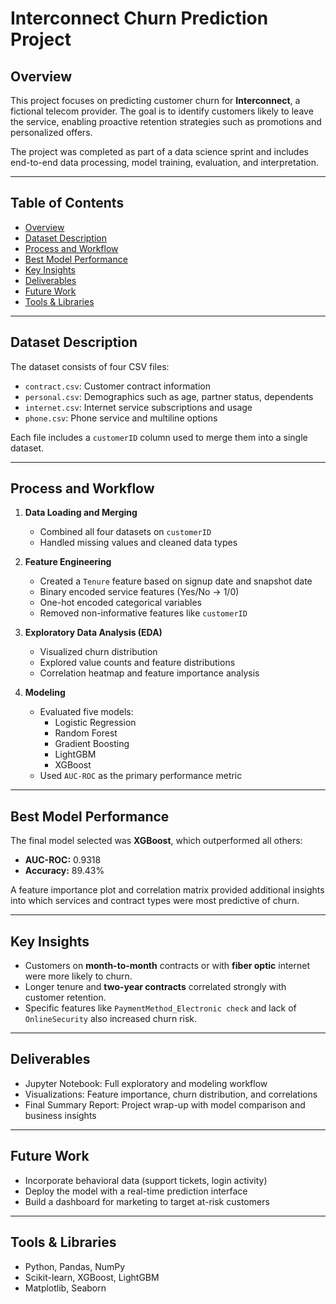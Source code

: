 # Interconnect Churn Prediction Project

## Overview

This project focuses on predicting customer churn for **Interconnect**, a fictional telecom provider. The goal is to identify customers likely to leave the service, enabling proactive retention strategies such as promotions and personalized offers.

The project was completed as part of a data science sprint and includes end-to-end data processing, model training, evaluation, and interpretation.

---

## Table of Contents

- [Overview](#overview)
- [Dataset Description](#dataset-description)
- [Process and Workflow](#process-and-workflow)
- [Best Model Performance](#best-model-performance)
- [Key Insights](#key-insights)
- [Deliverables](#deliverables)
- [Future Work](#future-work)
- [Tools & Libraries](#tools--libraries)

---

## Dataset Description

The dataset consists of four CSV files:
- `contract.csv`: Customer contract information
- `personal.csv`: Demographics such as age, partner status, dependents
- `internet.csv`: Internet service subscriptions and usage
- `phone.csv`: Phone service and multiline options

Each file includes a `customerID` column used to merge them into a single dataset.

---

## Process and Workflow

1. **Data Loading and Merging**
   - Combined all four datasets on `customerID`
   - Handled missing values and cleaned data types

2. **Feature Engineering**
   - Created a `Tenure` feature based on signup date and snapshot date
   - Binary encoded service features (Yes/No → 1/0)
   - One-hot encoded categorical variables
   - Removed non-informative features like `customerID`

3. **Exploratory Data Analysis (EDA)**
   - Visualized churn distribution
   - Explored value counts and feature distributions
   - Correlation heatmap and feature importance analysis

4. **Modeling**
   - Evaluated five models:
     - Logistic Regression
     - Random Forest
     - Gradient Boosting
     - LightGBM
     - XGBoost
   - Used `AUC-ROC` as the primary performance metric

---

## Best Model Performance

The final model selected was **XGBoost**, which outperformed all others:

- **AUC-ROC:** 0.9318
- **Accuracy:** 89.43%

A feature importance plot and correlation matrix provided additional insights into which services and contract types were most predictive of churn.

---

## Key Insights

- Customers on **month-to-month** contracts or with **fiber optic** internet were more likely to churn.
- Longer tenure and **two-year contracts** correlated strongly with customer retention.
- Specific features like `PaymentMethod_Electronic check` and lack of `OnlineSecurity` also increased churn risk.

---

## Deliverables

- Jupyter Notebook: Full exploratory and modeling workflow
- Visualizations: Feature importance, churn distribution, and correlations
- Final Summary Report: Project wrap-up with model comparison and business insights

---

## Future Work

- Incorporate behavioral data (support tickets, login activity)
- Deploy the model with a real-time prediction interface
- Build a dashboard for marketing to target at-risk customers

---

## Tools & Libraries

- Python, Pandas, NumPy
- Scikit-learn, XGBoost, LightGBM
- Matplotlib, Seaborn
